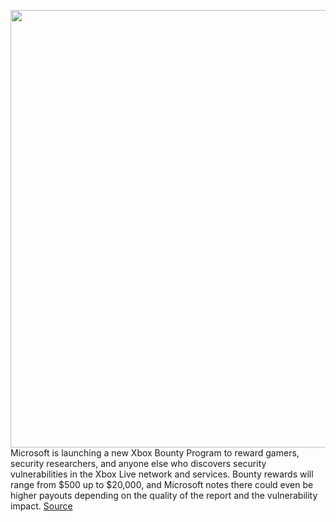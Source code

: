 <img src='https://cdn.vox-cdn.com/thumbor/LfzpaFd0ekq0cuBKlo0sQ88OH0I=/0x0:2000x1333/1200x800/filters:focal(840x507:1160x827)/cdn.vox-cdn.com/uploads/chorus_image/image/66225192/jbareham_171102_2108_0077.0.jpg' width='700px' /><br/>
Microsoft is launching a new Xbox Bounty Program to reward gamers, security researchers, and anyone else who discovers security vulnerabilities in the Xbox Live network and services. Bounty rewards will range from $500 up to $20,000, and Microsoft notes there could even be higher payouts depending on the quality of the report and the vulnerability impact.
<a href='https://www.theverge.com/2020/1/31/21114887/microsoft-xbox-bounty-bug-security-rewards'> Source <a/>